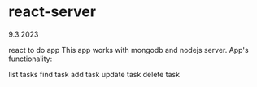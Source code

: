 # react-server

9.3.2023

react to do app
This app works with mongodb and nodejs server.
App's functionality:

list tasks
find task
add task
update task
delete task

